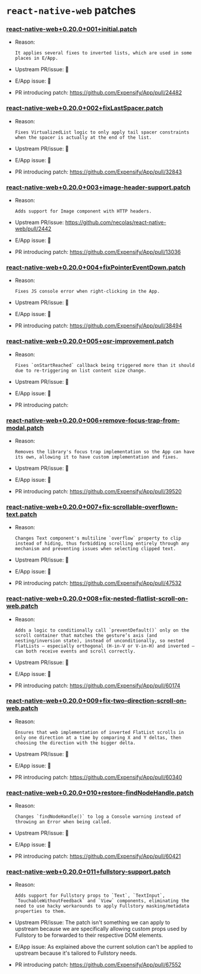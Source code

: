 # `react-native-web` patches

### [react-native-web+0.20.0+001+initial.patch](react-native-web+0.20.0+001+initial.patch)

- Reason:
  
    ```
    It applies several fixes to inverted lists, which are used in some places in E/App.
    ```
  
- Upstream PR/issue: 🛑
- E/App issue: 🛑
- PR introducing patch: https://github.com/Expensify/App/pull/24482

### [react-native-web+0.20.0+002+fixLastSpacer.patch](react-native-web+0.20.0+002+fixLastSpacer.patch)

- Reason:
  
    ```
    Fixes VirtualizedList logic to only apply tail spacer constraints when the spacer is actually at the end of the list.
    ```
  
- Upstream PR/issue: 🛑
- E/App issue: 🛑
- PR introducing patch: https://github.com/Expensify/App/pull/32843

### [react-native-web+0.20.0+003+image-header-support.patch](react-native-web+0.20.0+003+image-header-support.patch)

- Reason:
  
    ```
    Adds support for Image component with HTTP headers.
    ```
  
- Upstream PR/issue: https://github.com/necolas/react-native-web/pull/2442
- E/App issue: 🛑
- PR introducing patch: https://github.com/Expensify/App/pull/13036

### [react-native-web+0.20.0+004+fixPointerEventDown.patch](react-native-web+0.20.0+004+fixPointerEventDown.patch)

- Reason:
  
    ```
    Fixes JS console error when right-clicking in the App.
    ```
  
- Upstream PR/issue: 🛑
- E/App issue: 🛑
- PR introducing patch: https://github.com/Expensify/App/pull/38494

### [react-native-web+0.20.0+005+osr-improvement.patch](react-native-web+0.20.0+005+osr-improvement.patch)

- Reason:
  
    ```
    Fixes `onStartReached` callback being triggered more than it should due to re-triggering on list content size change.
    ```
  
- Upstream PR/issue: 🛑
- E/App issue: 🛑
- PR introducing patch: 

### [react-native-web+0.20.0+006+remove-focus-trap-from-modal.patch](react-native-web+0.20.0+006+remove-focus-trap-from-modal.patch)

- Reason:
  
    ```
    Removes the library's focus trap implementation so the App can have its own, allowing it to have custom implementation and fixes.
    ```
  
- Upstream PR/issue: 🛑
- E/App issue: 🛑
- PR introducing patch: https://github.com/Expensify/App/pull/39520

### [react-native-web+0.20.0+007+fix-scrollable-overflown-text.patch](react-native-web+0.20.0+007+fix-scrollable-overflown-text.patch)

- Reason:
  
    ```
    Changes Text component's multiline `overflow` property to clip instead of hiding, thus forbidding scrolling entirely through any mechanism and preventing issues when selecting clipped text.
    ```
  
- Upstream PR/issue: 🛑
- E/App issue: 🛑
- PR introducing patch: https://github.com/Expensify/App/pull/47532

### [react-native-web+0.20.0+008+fix-nested-flatlist-scroll-on-web.patch](react-native-web+0.20.0+008+fix-nested-flatlist-scroll-on-web.patch)

- Reason:
  
    ```
    Adds a logic to conditionally call `preventDefault()` only on the scroll container that matches the gesture’s axis (and nesting/inversion state), instead of unconditionally, so nested FlatLists — especially orthogonal (H-in-V or V-in-H) and inverted — can both receive events and scroll correctly.
    ```
  
- Upstream PR/issue: 🛑
- E/App issue: 🛑
- PR introducing patch: https://github.com/Expensify/App/pull/60174

### [react-native-web+0.20.0+009+fix-two-direction-scroll-on-web.patch](react-native-web+0.20.0+009+fix-two-direction-scroll-on-web.patch)

- Reason:
  
    ```
    Ensures that web implementation of inverted FlatList scrolls in only one direction at a time by comparing X and Y deltas, then choosing the direction with the bigger delta.
    ```
  
- Upstream PR/issue: 🛑
- E/App issue: 🛑
- PR introducing patch: https://github.com/Expensify/App/pull/60340

### [react-native-web+0.20.0+010+restore-findNodeHandle.patch](react-native-web+0.20.0+010+restore-findNodeHandle.patch)

- Reason:
  
    ```
    Changes `findNodeHandle()` to log a Console warning instead of throwing an Error when being called.
    ```
  
- Upstream PR/issue: 🛑
- E/App issue: 🛑
- PR introducing patch: https://github.com/Expensify/App/pull/60421

### [react-native-web+0.20.0+011+fullstory-support.patch](react-native-web+0.20.0+011+fullstory-support.patch.patch)

- Reason:
  
    ```
    Adds support for Fullstory props to `Text`, `TextInput`, `TouchableWithoutFeedback` and `View` components, eliminating the need to use hacky workarounds to apply Fullstory masking/metadata properties to them.
    ```
  
- Upstream PR/issue: The patch isn't something we can apply to upstream because we are specifically allowing custom props used by Fullstory to be forwarded to their respective DOM elements.
- E/App issue: As explained above the current solution can't be applied to upstream because it's tailored to Fullstory needs.
- PR introducing patch: https://github.com/Expensify/App/pull/67552
